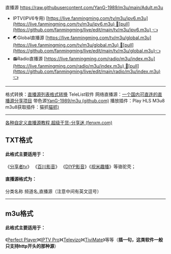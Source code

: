 直播源
https://raw.githubusercontent.com/YanG-1989/m3u/main/Adult.m3u

-   IPTV(IPV6专用) [https://live.fanmingming.com/tv/m3u/ipv6.m3u](https://live.fanmingming.com/tv/m3u/ipv6.m3u) 📑[pull](https://github.com/fanmingming/live/edit/main/tv/m3u/ipv6.m3u) 👈
-   🌏Global直播源 [https://live.fanmingming.com/tv/m3u/global.m3u](https://live.fanmingming.com/tv/m3u/global.m3u) 📑[pull](https://github.com/fanmingming/live/edit/main/tv/m3u/global.m3u)👈
-   📻Radio直播源 [https://live.fanmingming.com/radio/m3u/index.m3u](https://live.fanmingming.com/radio/m3u/index.m3u) 📑[pull](https://github.com/fanmingming/live/edit/main/radio/m3u/index.m3u)👈



---

格式转换：[直播源列表格式转换](https://guihet.com/tvlistconvert.html#zbyjg)    TeleList软件
网络直播源：[一个国内可直连的直播源分享项目](https://github.com/fanmingming/live)   带色源[YanG-1989/m3u (github.com)](https://github.com/YanG-1989/m3u)
播放插件：Play HLS M3u8
m3u8获取插件：猫抓[猫抓)](https://github.com/xifangczy/cat-catch)

---
[各种自定义直播源教程 超级干货-分享迷 (fenxm.com)](https://www.fenxm.com/444.html)

## TXT格式
#### 此格式主要适用于：
《[分享者tv](https://www.fenxm.com/a/ziyuan/350.html)》 《[百川影音](https://www.fenxm.com/a/ziyuan/421.html)》 《[DIYP影音](https://www.fenxm.com/a/ziyuan/431.html)》《[视米趣播](https://www.fenxm.com/a/ziyuan/426.html)》等骆驼壳；
#### 直播源格式为：
分类名称
频道名,直播源（注意中间有英文逗号）

---
## m3u格式
#### 此格式主要适用于：
《[Perfect Player](https://www.fenxm.com/a/ziyuan/361.html)》《[IPTV Pro](https://www.fenxm.com/a/ziyuan/317.html)》《[Televizo](https://www.fenxm.com/a/ziyuan/419.html)》《[TiviMate](https://www.fenxm.com/a/ziyuan/442.html)》等等（**插一句，这类软件一般只支持http开头的那种源**）
